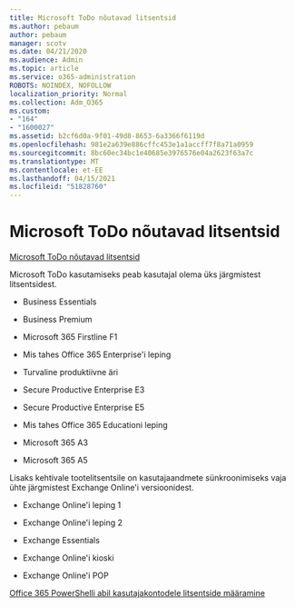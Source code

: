 ```yaml
---
title: Microsoft ToDo nõutavad litsentsid
ms.author: pebaum
author: pebaum
manager: scotv
ms.date: 04/21/2020
ms.audience: Admin
ms.topic: article
ms.service: o365-administration
ROBOTS: NOINDEX, NOFOLLOW
localization_priority: Normal
ms.collection: Adm_O365
ms.custom:
- "164"
- "1600027"
ms.assetid: b2cf6d0a-9f01-49d8-8653-6a3366f6119d
ms.openlocfilehash: 981e2a639e886cffc453e1a1accff7f8a71a0959
ms.sourcegitcommit: 8bc60ec34bc1e40685e3976576e04a2623f63a7c
ms.translationtype: MT
ms.contentlocale: et-EE
ms.lasthandoff: 04/15/2021
ms.locfileid: "51828760"
---
```

# <a name="required-licenses-for-microsoft-todo"></a>Microsoft ToDo nõutavad litsentsid

[Microsoft ToDo nõutavad litsentsid](https://support.office.com/article/381e9d1b-c500-49b5-973e-890fd86528d7.aspx)
  
Microsoft ToDo kasutamiseks peab kasutajal olema üks järgmistest litsentsidest.
  
- Business Essentials

- Business Premium

- Microsoft 365 Firstline F1

- Mis tahes Office 365 Enterprise'i leping

- Turvaline produktiivne äri

- Secure Productive Enterprise E3

- Secure Productive Enterprise E5

- Mis tahes Office 365 Educationi leping

- Microsoft 365 A3

- Microsoft 365 A5

Lisaks kehtivale tootelitsentsile on kasutajaandmete sünkroonimiseks vaja ühte järgmistest Exchange Online'i versioonidest.
  
- Exchange Online'i leping 1

- Exchange Online'i leping 2

- Exchange Essentials

- Exchange Online'i kioski

- Exchange Online'i POP

[Office 365 PowerShelli abil kasutajakontodele litsentside määramine](https://docs.microsoft.com/office365/enterprise/powershell/assign-licenses-to-user-accounts-with-office-365-powershell )
  